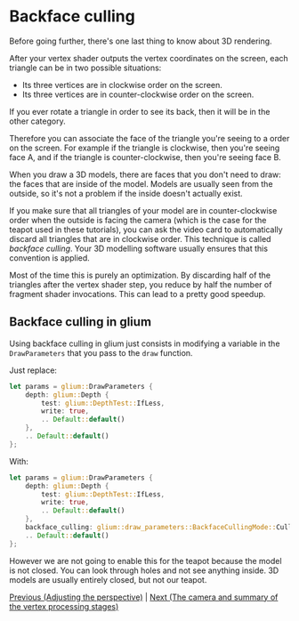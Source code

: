 # Backface culling

Before going further, there's one last thing to know about 3D rendering.

After your vertex shader outputs the vertex coordinates on the screen,
each triangle can be in two possible situations:

 - Its three vertices are in clockwise order on the screen.
 - Its three vertices are in counter-clockwise order on the screen.

If you ever rotate a triangle in order to see its back, then it will be in the other category.

Therefore you can associate the face of the triangle you're seeing to a order on the screen.
For example if the triangle is clockwise, then you're seeing face A, and if the triangle is
counter-clockwise, then you're seeing face B.

When you draw a 3D models, there are faces that you don't need to draw: the faces that are inside
of the model. Models are usually seen from the outside, so it's not a problem if the inside
doesn't actually exist.

If you make sure that all triangles of your model are in counter-clockwise order when the outside
is facing the camera (which is the case for the teapot used in these tutorials), you can ask the
video card to automatically discard all triangles that are in clockwise order. This technique is
called *backface culling*. Your 3D modelling software usually ensures that this convention is
applied.

Most of the time this is purely an optimization. By discarding half of the triangles after the
vertex shader step, you reduce by half the number of fragment shader invocations. This can lead
to a pretty good speedup.

## Backface culling in glium

Using backface culling in glium just consists in modifying a variable in the `DrawParameters` that
you pass to the `draw` function.

Just replace:

```rust
let params = glium::DrawParameters {
    depth: glium::Depth {
        test: glium::DepthTest::IfLess,
        write: true,
        .. Default::default()
    },
    .. Default::default()
};
```

With:

```rust
let params = glium::DrawParameters {
    depth: glium::Depth {
        test: glium::DepthTest::IfLess,
        write: true,
        .. Default::default()
    },
    backface_culling: glium::draw_parameters::BackfaceCullingMode::CullClockwise,
    .. Default::default()
};
```

However we are not going to enable this for the teapot because the model is not closed. You can
look through holes and not see anything inside. 3D models are usually entirely closed, but not
our teapot.

[Previous (Adjusting the perspective)](tuto-10-perspective.md) | [Next (The camera and summary of the vertex processing stages)](tuto-12-camera.md)